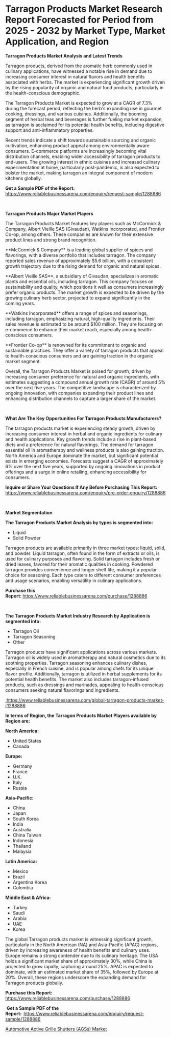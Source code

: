 <p><h1>Tarragon Products Market Research Report Forecasted for Period from 2025 -  2032 by Market Type, Market Application, and Region</h1></p><p><strong>Tarragon Products Market Analysis and Latest Trends</strong></p>
<p><p>Tarragon products, derived from the aromatic herb commonly used in culinary applications, have witnessed a notable rise in demand due to increasing consumer interest in natural flavors and health benefits associated with herbs. The market is experiencing significant growth driven by the rising popularity of organic and natural food products, particularly in the health-conscious demographic. </p><p>The Tarragon Products Market is expected to grow at a CAGR of 7.3% during the forecast period, reflecting the herb's expanding use in gourmet cooking, dressings, and various cuisines. Additionally, the booming segment of herbal teas and beverages is further fueling market expansion, as tarragon is acclaimed for its potential health benefits, including digestive support and anti-inflammatory properties. </p><p>Recent trends indicate a shift towards sustainable sourcing and organic cultivation, enhancing product appeal among environmentally aware consumers. E-commerce platforms are increasingly becoming vital distribution channels, enabling wider accessibility of tarragon products to end-users. The growing interest in ethnic cuisines and increased culinary experimentation at home, particularly post-pandemic, is also expected to bolster the market, making tarragon an integral component of modern kitchens globally.</p></p>
<p><strong>Get a Sample PDF of the Report:&nbsp;</strong> <a href="https://www.reliablebusinessarena.com/enquiry/request-sample/1288886?utm_campaign=3039&utm_medium=2&utm_source=Github&utm_content=ia&utm_term=29032025&utm_id=tarragon-products">https://www.reliablebusinessarena.com/enquiry/request-sample/1288886</a></p>
<p>&nbsp;</p>
<p><strong>Tarragon Products Major Market Players</strong></p>
<p><p>The Tarragon Products Market features key players such as McCormick & Company, Albert Vieille SAS (Givaudan), Watkins Incorporated, and Frontier Co-op, among others. These companies are known for their extensive product lines and strong brand recognition.</p><p>**McCormick & Company** is a leading global supplier of spices and flavorings, with a diverse portfolio that includes tarragon. The company reported sales revenue of approximately $5.6 billion, with a consistent growth trajectory due to the rising demand for organic and natural spices.</p><p>**Albert Vieille SAS**, a subsidiary of Givaudan, specializes in aromatic plants and essential oils, including tarragon. This company focuses on sustainability and quality, which positions it well as consumers increasingly prefer organic products. The market growth is expected to be driven by the growing culinary herb sector, projected to expand significantly in the coming years.</p><p>**Watkins Incorporated** offers a range of spices and seasonings, including tarragon, emphasizing natural, high-quality ingredients. Their sales revenue is estimated to be around $100 million. They are focusing on e-commerce to enhance their market reach, especially among health-conscious consumers.</p><p>**Frontier Co-op** is renowned for its commitment to organic and sustainable practices. They offer a variety of tarragon products that appeal to health-conscious consumers and are gaining traction in the organic market segment. </p><p>Overall, the Tarragon Products Market is poised for growth, driven by increasing consumer preference for natural and organic ingredients, with estimates suggesting a compound annual growth rate (CAGR) of around 5% over the next five years. The competitive landscape is characterized by ongoing innovation, with companies expanding their product lines and enhancing distribution channels to capture a larger share of the market.</p></p>
<p>&nbsp;</p>
<p><strong>What Are The Key Opportunities For Tarragon Products Manufacturers?</strong></p>
<p><p>The tarragon products market is experiencing steady growth, driven by increasing consumer interest in herbal and organic ingredients for culinary and health applications. Key growth trends include a rise in plant-based diets and a preference for natural flavorings. The demand for tarragon essential oil in aromatherapy and wellness products is also gaining traction. North America and Europe dominate the market, but significant potential exists in emerging economies. Forecasts suggest a CAGR of approximately 6% over the next five years, supported by ongoing innovations in product offerings and a surge in online retailing, enhancing accessibility for consumers.</p></p>
<p><strong>Inquire or Share Your Questions If Any Before Purchasing This Report:</strong> <a href="https://www.reliablebusinessarena.com/enquiry/pre-order-enquiry/1288886?utm_campaign=3039&utm_medium=2&utm_source=Github&utm_content=ia&utm_term=29032025&utm_id=tarragon-products">https://www.reliablebusinessarena.com/enquiry/pre-order-enquiry/1288886</a></p>
<p>&nbsp;</p>
<p><strong>Market Segmentation</strong></p>
<p><strong>The Tarragon Products Market Analysis by types is segmented into:</strong></p>
<p><ul><li>Liquid</li><li>Solid Powder</li></ul></p>
<p><p>Tarragon products are available primarily in three market types: liquid, solid, and powder. Liquid tarragon, often found in the form of extracts or oils, is used for culinary purposes and flavoring. Solid tarragon includes fresh or dried leaves, favored for their aromatic qualities in cooking. Powdered tarragon provides convenience and longer shelf life, making it a popular choice for seasoning. Each type caters to different consumer preferences and usage scenarios, enabling versatility in culinary applications.</p></p>
<p><strong>Purchase this Report:&nbsp;</strong><a href="https://www.reliablebusinessarena.com/purchase/1288886?utm_campaign=3039&utm_medium=2&utm_source=Github&utm_content=ia&utm_term=29032025&utm_id=tarragon-products">https://www.reliablebusinessarena.com/purchase/1288886</a></p>
<p>&nbsp;</p>
<p><strong>The Tarragon Products Market Industry Research by Application is segmented into:</strong></p>
<p><ul><li>Tarragon Oil</li><li>Tarragon Seasoning</li><li>Other</li></ul></p>
<p><p>Tarragon products have significant applications across various markets. Tarragon oil is widely used in aromatherapy and natural cosmetics due to its soothing properties. Tarragon seasoning enhances culinary dishes, especially in French cuisine, and is popular among chefs for its unique flavor profile. Additionally, tarragon is utilized in herbal supplements for its potential health benefits. The market also includes tarragon-infused products, such as dressings and marinades, appealing to health-conscious consumers seeking natural flavorings and ingredients.</p></p>
<p><a href="https://www.reliablebusinessarena.com/global-tarragon-products-market-r1288886?utm_campaign=3039&utm_medium=2&utm_source=Github&utm_content=ia&utm_term=29032025&utm_id=tarragon-products">&nbsp;https://www.reliablebusinessarena.com/global-tarragon-products-market-r1288886</a></p>
<p><strong>In terms of Region, the Tarragon Products Market Players available by Region are:</strong></p>
<p>
    <p> <strong> North America: </strong>
        <ul>
            <li>United States</li>
            <li>Canada</li>
        </ul>
        </p> 
    <p> <strong> Europe: </strong>
        <ul>
            <li>Germany</li>
            <li>France</li>
            <li>U.K.</li>
            <li>Italy</li>
            <li>Russia</li>
        </ul>
        </p> 
    <p> <strong> Asia-Pacific: </strong>
        <ul>
            <li>China</li>
            <li>Japan</li>
            <li>South Korea</li>
            <li>India</li>
            <li>Australia</li>
            <li>China Taiwan</li>
            <li>Indonesia</li>
            <li>Thailand</li>
            <li>Malaysia</li>
        </ul>
        </p> 
    <p> <strong> Latin America: </strong>
        <ul>
            <li>Mexico</li>
            <li>Brazil</li>
            <li>Argentina Korea</li>
            <li>Colombia</li>
        </ul>
        </p> 
    <p> <strong> Middle East & Africa: </strong>
        <ul>
            <li>Turkey</li>
            <li>Saudi</li>
            <li>Arabia</li>
            <li>UAE</li>
            <li>Korea</li>
        </ul>
    </p>
    </p>
<p><p>The global Tarragon products market is witnessing significant growth, particularly in the North American (NA) and Asia-Pacific (APAC) regions, driven by increasing awareness of health benefits and culinary uses. Europe remains a strong contender due to its culinary heritage. The USA holds a significant market share of approximately 30%, while China is projected to grow rapidly, capturing around 25%. APAC is expected to dominate, with an estimated market share of 35%, followed by Europe at 20%. Overall, these regions underscore the expanding demand for Tarragon products globally.</p></p>
<p><strong>Purchase this Report: </strong><a href="https://www.reliablebusinessarena.com/purchase/1288886?utm_campaign=3039&utm_medium=2&utm_source=Github&utm_content=ia&utm_term=29032025&utm_id=tarragon-products">https://www.reliablebusinessarena.com/purchase/1288886</a></p>
<p>&nbsp;<strong>Get a Sample PDF of the Report:&nbsp;&nbsp;</strong><a href="https://www.reliablebusinessarena.com/enquiry/request-sample/1288886?utm_campaign=3039&utm_medium=2&utm_source=Github&utm_content=ia&utm_term=29032025&utm_id=tarragon-products">https://www.reliablebusinessarena.com/enquiry/request-sample/1288886</a></p>
<p><strong></strong></p>
<p><p><a href="https://github.com/xtysizov/Market-Research-Report-List-1/blob/main/automotive-active-grille-shutters-agss-market.md?utm_campaign=3039&utm_medium=2&utm_source=Github&utm_content=ia&utm_term=29032025&utm_id=tarragon-products">Automotive Active Grille Shutters (AGSs) Market</a></p></p>
